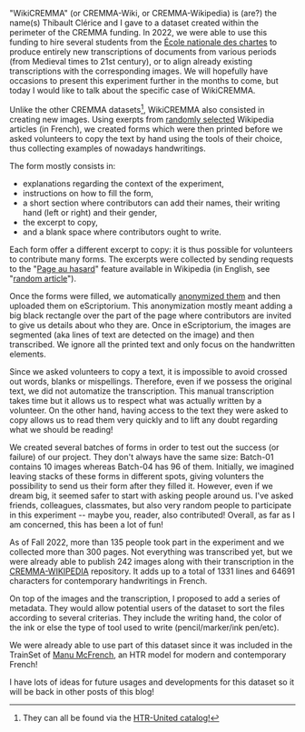 <!--
.. title: 007 - WikiCREMMA
.. slug: 007
.. date: 2022-10-19 14:49:00 UTC-04:00
.. tags: wikicremma, experiment
.. category: dataset
.. link: 
.. description: 
.. type: text
-->

"WikiCREMMA" (or CREMMA-Wiki, or CREMMA-Wikipedia) is (are?) the name(s) Thibault Clérice and I gave to a dataset created within the perimeter of the CREMMA funding. In 2022, we were able to use this funding to hire several students from the [École nationale des chartes](https://www.chartes.psl.eu/) to produce entirely new transcriptions of documents from various periods (from Medieval times to 21st century), or to align already existing transcriptions with the corresponding images. We will hopefully have occasions to present this experiment further in the months to come, but today I would like to talk about the specific case of WikiCREMMA.  

Unlike the other CREMMA datasets[^1], WikiCREMMA also consisted in creating new images. Using exerpts from [randomly selected](https://github.com/PonteIneptique/wikicremma) Wikipedia articles (in French), we created forms which were then printed before we asked volunteers to copy the text by hand using the tools of their choice, thus collecting examples of nowadays handwritings.  

The form mostly consists in:

- explanations regarding the context of the experiment,
- instructions on how to fill the form,
- a short section where contributors can add their names, their writing hand (left or right) and their gender,
- the excerpt to copy,
- and a blank space where contributors ought to write.

Each form offer a different excerpt to copy: it is thus possible for volunteers to contribute many forms. The excerpts were collected by sending requests to the "[Page au hasard](https://fr.wikipedia.org/wiki/Sp%C3%A9cial:Page_au_hasard)" feature available in Wikipedia (in English, see "[random article](https://en.wikipedia.org/wiki/Special:Random)").  

Once the forms were filled, we automatically [anonymized them](https://github.com/alix-tz/cremmawiki-anonymizer) and then uploaded them on eScriptorium. This anonymization mostly meant adding a big black rectangle over the part of the page where contributors are invited to give us details about who they are. Once in eScriptorium, the images are segmented (aka lines of text are detected on the image) and then transcribed. We ignore all the printed text and only focus on the handwritten elements.  

Since we asked volunteers to copy a text, it is impossible to avoid crossed out words, blanks or mispellings. Therefore, even if we possess the original text, we did not automatize the transcription. This manual transcription takes time but it allows us to respect what was actually written by a volunteer. On the other hand, having access to the text they were asked to copy allows us to read them very quickly and to lift any doubt regarding what we should be reading!

We created several batches of forms in order to test out the success (or failure) of our project. They don't always have the same size: Batch-01 contains 10 images whereas Batch-04 has 96 of them. Initially, we imagined leaving stacks of these forms in different spots, giving volunters the possibility to send us their form after they filled it. However, even if we dream big, it seemed safer to start with asking people around us. I've asked friends, colleagues, classmates, but also very random people to participate in this experiment -- maybe you, reader, also contributed! Overall, as far as I am concerned, this has been a lot of fun! 

As of Fall 2022, more than 135 people took part in the experiment and we collected more than 300 pages. Not everything was transcribed yet, but we were already able to publish 242 images along with their transcription in the [CREMMA-WIKIPEDIA](https://github.com/HTR-United/cremma-wikipedia) repository. It adds up to a total of 1331 lines and 64691 characters for contemporary handwritings in French. 

On top of the images and the transcription, I proposed to add a series of metadata. They would allow potential users of the dataset to sort the files according to several criterias. They include the writing hand, the color of the ink or else the type of tool used to write (pencil/marker/ink pen/etc).

We were already able to use part of this dataset since it was included in the TrainSet of [Manu McFrench](https://zenodo.org/record/6657809#.Y1BEtEyZOuU), an HTR model for modern and contemporary French!

I have lots of ideas for future usages and developments for this dataset so it will be back in other posts of this blog!

[^1]: They can all be found via the [HTR-United catalog!](https://htr-united.github.io/catalog.html)